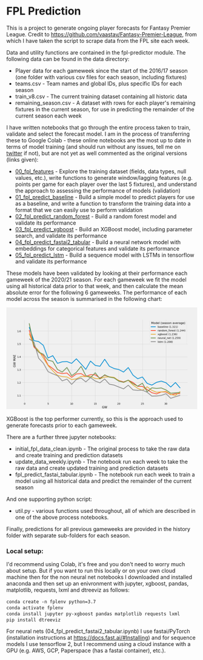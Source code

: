 # FPL Prediction
This is a project to generate ongoing player forecasts for Fantasy Premier League. Credit to https://github.com/vaastav/Fantasy-Premier-League, from which I have taken the script to scrape data from the FPL site each week.

Data and utility functions are contained in the fpl-predictor module. The following data can be found in the data directory:
+ Player data for each gameweek since the start of the 2016/17 season (one folder with various csv files for each season, including fixtures)
+ teams.csv - Team names and global IDs, plus specific IDs for each season
+ train_v8.csv - The current training dataset containing all historic data
+ remaining_season.csv - A dataset with rows for each player's remaining fixtures in the current season, for use in predicting the remainder of the current season each week

I have written notebooks that go through the entire process taken to train, validate and select the forecast model. I am in the process of transferring these to Google Colab - these online notebooks are the most up to date in terms of model training (and should run without any issues, tell me on [twitter](https://twitter.com/solpaul7) if not), but are not yet as well commented as the original versions (links given):
+ [00_fpl_features](https://colab.research.google.com/drive/1xB8uQTJh8Q2geJXEieaz-KoOUPUqyslP?usp=sharing) - Explore the training dataset (fields, data types, null values, etc.), write functions to generate window/lagging features (e.g. points per game for each player over the last 5 fixtures), and understand the approach to assessing the performance of models (validation)
+ [01_fpl_predict_baseline](https://colab.research.google.com/drive/1v5aUlrodDsHsSjNOuJeTY9hPFPLQlwup?usp=sharing) - Build a simple model to predict players for use as a baseline, and write a function to transform the training data into a format that we can easily use to perform validation
+ [02_fpl_predict_random_forest](https://colab.research.google.com/drive/1KFx7qyIMui8hha66LD7-L7Cv0i0y-eBs?usp=sharing) - Build a random forest model and validate its performance
+ [03_fpl_predict_xgboost](https://colab.research.google.com/drive/1B7fYyLZ9KsWfz3yTdrubC5qug4QKpQs_?usp=sharing) - Build an XGBoost model, including parameter search, and validate its performance
+ [04_fpl_predict_fastai2_tabular](https://colab.research.google.com/drive/1Rm5h-4fLInSOb_7wlXdR2krfSIXPGjvO?usp=sharing) - Build a neural network model with embeddings for categorical features and validate its performance
+ [05_fpl_predict_lstm](https://colab.research.google.com/drive/1Z46MeQt9PSkAgZcIFgOuX3S1xBlUHD1v?usp=sharing) - Build a sequence model with LSTMs in tensorflow and validate its performance

These models have been validated by looking at their performance each gameweek of the 2020/21 season. For each gameweek we fit the model using all historical data prior to that week, and then calculate the mean absolute error for the following 6 gameweeks. The performance of each model across the season is summarised in the following chart:

![comparison chart](charts/comparison_chart.png)

XGBoost is the top performer currently, so this is the approach used to generate forecasts prior to each gameweek.

There are a further three jupyter notebooks:
+ initial_fpl_data_clean.ipynb - The original process to take the raw data and create training and prediction datasets
+ update_data_weekly.ipynb - The notebook run each week to take the raw data and create updated training and prediction datasets
+ fpl_predict_fastai_tabular.ipynb - The notebook run each week to train a model using all historical data and predict the remainder of the current season

And one supporting python script:
+ util.py - various functions used throughout, all of which are described in one of the above process notebooks.

Finally, predictions for all previous gameweeks are provided in the history folder with separate sub-folders for each season.

### Local setup:

I'd recommend using Colab, it's free and you don't need to worry much about setup. But if you want to run this locally or on your own cloud machine then for the non neural net notebooks I downloaded and installed anaconda and then set up an enivronment with jupyter, xgboost, pandas, matplotlib, requests, lxml and dtreeviz as follows:

```
conda create -n fplenv python=3.7
conda activate fplenv
conda install jupyter py-xgboost pandas matplotlib requests lxml
pip install dtreeviz
```

For neural nets (04_fpl_predict_fastai2_tabular.ipynb) I use fastai/PyTorch (installation instructions at https://docs.fast.ai/#Installing) and for sequence models I use tensorflow 2, but I recommend using a cloud instance with a GPU (e.g. AWS, GCP, Paperspace (has a fastai container), etc.).
